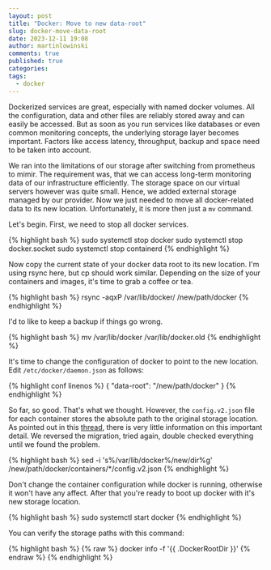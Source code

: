 ```yaml
---
layout: post
title: "Docker: Move to new data-root"
slug: docker-move-data-root
date: 2023-12-11 19:08
author: martinlowinski
comments: true
published: true
categories: 
tags: 
  - docker
---
```


Dockerized services are great, especially with named docker volumes. All the configuration, data and other files are reliably stored away and can easily be accessed. But as soon as you run services like databases or even common monitoring concepts, the underlying storage layer becomes important. Factors like access latency, throughput, backup and space need to be taken into account.

We ran into the limitations of our storage after switching from prometheus to mimir. The requirement was, that we can access long-term monitoring data of our infrastructure efficiently. The storage space on our virtual servers however was quite small. Hence, we added external storage managed by our provider. Now we just needed to move all docker-related data to its new location. Unfortunately, it is more then just a `mv` command.

Let's begin. First, we need to stop all docker services.

{% highlight bash %}
sudo systemctl stop docker
sudo systemctl stop docker.socket
sudo systemctl stop containerd
{% endhighlight %}

Now copy the current state of your docker data root to its new location. I'm using rsync here, but cp should work similar. Depending on the size of your containers and images, it's time to grab a coffee or tea.

{% highlight bash %}
rsync -aqxP /var/lib/docker/ /new/path/docker
{% endhighlight %}

I'd to like to keep a backup if things go wrong.

{% highlight bash %}
mv /var/lib/docker /var/lib/docker.old
{% endhighlight %}

It's time to change the configuration of docker to point to the new location. Edit `/etc/docker/daemon.json` as follows:

{% highlight conf linenos %}
{
    "data-root": "/new/path/docker"
}
{% endhighlight %}

So far, so good. That's what we thought. However, the `config.v2.json` file for each container stores the absolute path to the original storage location. As pointed out in this [thread](https://forums.docker.com/t/error-starting-container-after-moving-docker-root-directory/64324), there is very little information on this important detail. We reversed the migration, tried again, double checked everything until we found the problem.

{% highlight bash %}
sed -i 's%/var/lib/docker%/new/dir%g' /new/path/docker/containers/*/config.v2.json
{% endhighlight %}

Don't change the container configuration while docker is running, otherwise it won't have any affect. After that you're ready to boot up docker with it's new storage location.

{% highlight bash %}
sudo systemctl start docker
{% endhighlight %}

You can verify the storage paths with this command:

{% highlight bash %}
{% raw %}
docker info -f '{{ .DockerRootDir }}'
{% endraw %}
{% endhighlight %}
